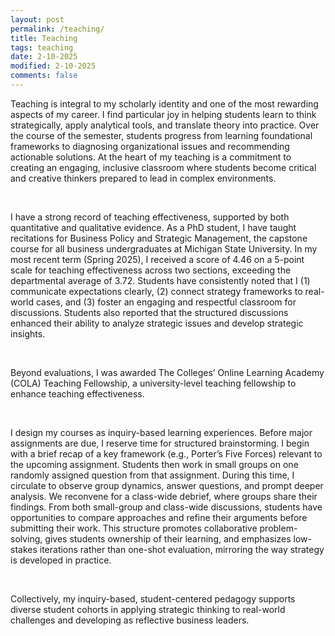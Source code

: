 ```yaml
---
layout: post
permalink: /teaching/
title: Teaching
tags: teaching
date: 2-10-2025
modified: 2-10-2025
comments: false
---
```


<p>Teaching is integral to my scholarly identity and one of the most rewarding aspects of my career. I find particular joy in helping students learn to think strategically, apply analytical tools, and translate theory into practice. Over the course of the semester, students progress from learning foundational frameworks to diagnosing organizational issues and recommending actionable solutions. At the heart of my teaching is a commitment to creating an engaging, inclusive classroom where students become critical and creative thinkers prepared to lead in complex environments.</p>
<br />
<p>I have a strong record of teaching effectiveness, supported by both quantitative and qualitative evidence. As a PhD student, I have taught recitations for Business Policy and Strategic Management, the capstone course for all business undergraduates at Michigan State University. In my most recent term (Spring 2025), I received a score of 4.46 on a 5-point scale for teaching effectiveness across two sections, exceeding the departmental average of 3.72. Students have consistently noted that I (1) communicate expectations clearly, (2) connect strategy frameworks to real-world cases, and (3) foster an engaging and respectful classroom for discussions. Students also reported that the structured discussions enhanced their ability to analyze strategic issues and develop strategic insights.</p>
<br />
<p>Beyond evaluations, I was awarded The Colleges’ Online Learning Academy (COLA) Teaching Fellowship, a university-level teaching fellowship to enhance teaching effectiveness.</p>
<br />
<p>I design my courses as inquiry-based learning experiences. Before major assignments are due, I reserve time for structured brainstorming. I begin with a brief recap of a key framework (e.g., Porter’s Five Forces) relevant to the upcoming assignment. Students then work in small groups on one randomly assigned question from that assignment. During this time, I circulate to observe group dynamics, answer questions, and prompt deeper analysis. We reconvene for a class-wide debrief, where groups share their findings. From both small-group and class-wide discussions, students have opportunities to compare approaches and refine their arguments before submitting their work. This structure promotes collaborative problem-solving, gives students ownership of their learning, and emphasizes low-stakes iterations rather than one-shot evaluation, mirroring the way strategy is developed in practice.</p>
<br />
<p>Collectively, my inquiry-based, student-centered pedagogy supports diverse student cohorts in applying strategic thinking to real-world challenges and developing as reflective business leaders.</p>